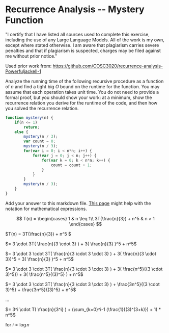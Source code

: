 # Recurrence Analysis -- Mystery Function

"I certify that I have listed all sources used to complete this exercise, including the use of any Large Language Models. All of the work is my own, except where stated otherwise. I am aware that plagiarism carries severe penalties and that if plagiarism is suspected, charges may be filed against me without prior notice." 

Used prior work from: https://github.com/COSC3020/recurrence-analysis-Powerfuljackell-1

Analyze the running time of the following recursive procedure as a function of
$n$ and find a tight big $O$ bound on the runtime for the function. You may
assume that each operation takes unit time. You do not need to provide a formal
proof, but you should show your work: at a minimum, show the recurrence relation
you derive for the runtime of the code, and then how you solved the recurrence
relation.

```javascript
function mystery(n) {
    if(n <= 1)
        return;
    else {
        mystery(n / 3);
        var count = 0;
        mystery(n / 3);
        for(var i = 0; i < n*n; i++) {
            for(var j = 0; j < n; j++) {
                for(var k = 0; k < n*n; k++) {
                    count = count + 1;
                }
            }
        }
        mystery(n / 3);
    }
}
```

Add your answer to this markdown file. [This
page](https://docs.github.com/en/get-started/writing-on-github/working-with-advanced-formatting/writing-mathematical-expressions)
might help with the notation for mathematical expressions.

$$ T(n) =
   \begin{cases}
       1 & n \leq 1\\
       3T(\frac{n}{3}) + n^5 & n > 1
   \end{cases}
$$

$T(n) = 3T(\frac{n}{3}) + n^5 $

$= 3 \cdot 3T( \frac{n}{3 \cdot 3} ) + 3( \frac{n}{3} )^5 + n^5$

$= 3 \cdot  3 \cdot 3T( \frac{n}{3 \cdot 3 \cdot 3} ) + 3( \frac{n}{3 \cdot 3})^5 + 3( \frac{n}{3} )^5 + n^5$

$= 3 \cdot  3 \cdot 3T( \frac{n}{3 \cdot 3 \cdot 3} ) + 3( \frac{n^5}{(3 \cdot 3)^5}) + 3( \frac{n^5}{(3)^5} ) + n^5$

$= 3 \cdot  3 \cdot 3T( \frac{n}{3 \cdot 3 \cdot 3} ) + \frac{3n^5}{(3 \cdot 3)^5} + \frac{3n^5}{(3)^5} + n^5$

...

$= 3^i \cdot T( \frac{n}{3^i} ) + (\sum_{k=0}^i-1 (\frac{1}{(3)^(3+k)\}) + 1) * n^5$

for $i = \log n$


